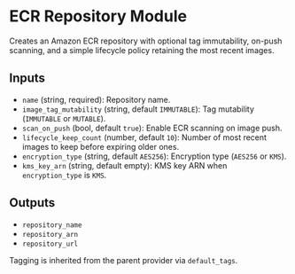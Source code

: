 # ECR Repository Module

Creates an Amazon ECR repository with optional tag immutability, on-push scanning, and a simple lifecycle policy retaining the most recent images.

## Inputs
- `name` (string, required): Repository name.
- `image_tag_mutability` (string, default `IMMUTABLE`): Tag mutability (`IMMUTABLE` or `MUTABLE`).
- `scan_on_push` (bool, default `true`): Enable ECR scanning on image push.
- `lifecycle_keep_count` (number, default `10`): Number of most recent images to keep before expiring older ones.
- `encryption_type` (string, default `AES256`): Encryption type (`AES256` or `KMS`).
- `kms_key_arn` (string, default empty): KMS key ARN when `encryption_type` is `KMS`.

## Outputs
- `repository_name`
- `repository_arn`
- `repository_url`

Tagging is inherited from the parent provider via `default_tags`.
